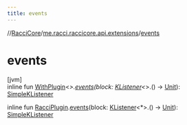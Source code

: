 ```yaml
---
title: events
---
```

//[RacciCore](../../index.html)/[me.racci.raccicore.api.extensions](index.html)/[events](events.html)



# events



[jvm]\
inline fun [WithPlugin](-with-plugin/index.html)&lt;*&gt;.[events](events.html)(block: [KListener](-k-listener/index.html)&lt;*&gt;.() -&gt; [Unit](https://kotlinlang.org/api/latest/jvm/stdlib/kotlin/-unit/index.html)): [SimpleKListener](-simple-k-listener/index.html)

inline fun [RacciPlugin](../me.racci.raccicore.api.plugin/-racci-plugin/index.html).[events](events.html)(block: [KListener](-k-listener/index.html)&lt;*&gt;.() -&gt; [Unit](https://kotlinlang.org/api/latest/jvm/stdlib/kotlin/-unit/index.html)): [SimpleKListener](-simple-k-listener/index.html)




